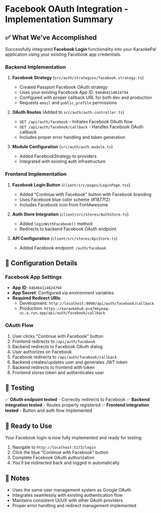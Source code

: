 # Facebook OAuth Integration - Implementation Summary

## ✅ What We've Accomplished

Successfully integrated **Facebook Login** functionality into your KaraokePal application using your existing Facebook app credentials.

### Backend Implementation

1. **Facebook Strategy** (`src/auth/strategies/facebook.strategy.ts`)
   - Created Passport Facebook OAuth strategy
   - Uses your existing Facebook App ID: `646464114624794`
   - Configured with proper callback URL for both dev and production
   - Requests `email` and `public_profile` permissions

2. **OAuth Routes** (Added to `src/auth/auth.controller.ts`)
   - `GET /api/auth/facebook` - Initiates Facebook OAuth flow
   - `GET /api/auth/facebook/callback` - Handles Facebook OAuth callback
   - Includes proper error handling and token generation

3. **Module Configuration** (`src/auth/auth.module.ts`)
   - Added FacebookStrategy to providers
   - Integrated with existing auth infrastructure

### Frontend Implementation

1. **Facebook Login Button** (`client/src/pages/LoginPage.tsx`)
   - Added "Continue with Facebook" button with Facebook branding
   - Uses Facebook blue color scheme (#1877f2)
   - Includes Facebook icon from FontAwesome

2. **Auth Store Integration** (`client/src/stores/AuthStore.ts`)
   - Added `loginWithFacebook()` method
   - Redirects to backend Facebook OAuth endpoint

3. **API Configuration** (`client/src/stores/ApiStore.ts`)
   - Added Facebook endpoint: `/auth/facebook`

## 🔧 Configuration Details

### Facebook App Settings

- **App ID**: `646464114624794`
- **App Secret**: Configured via environment variables
- **Required Redirect URIs**:
  - Development: `http://localhost:8000/api/auth/facebook/callback`
  - Production: `https://karaokehub-pvq7mkyeaq-uc.a.run.app/api/auth/facebook/callback`

### OAuth Flow

1. User clicks "Continue with Facebook" button
2. Frontend redirects to `/api/auth/facebook`
3. Backend redirects to Facebook OAuth dialog
4. User authorizes on Facebook
5. Facebook redirects to `/api/auth/facebook/callback`
6. Backend creates/updates user and generates JWT token
7. Backend redirects to frontend with token
8. Frontend stores token and authenticates user

## 🧪 Testing

✅ **OAuth endpoint tested** - Correctly redirects to Facebook
✅ **Backend integration tested** - Routes properly registered
✅ **Frontend integration tested** - Button and auth flow implemented

## 🚀 Ready to Use

Your Facebook login is now fully implemented and ready for testing:

1. Navigate to `http://localhost:5173/login`
2. Click the blue "Continue with Facebook" button
3. Complete Facebook OAuth authorization
4. You'll be redirected back and logged in automatically

## 📝 Notes

- Uses the same user management system as Google OAuth
- Integrates seamlessly with existing authentication flow
- Maintains consistent UI/UX with other OAuth providers
- Proper error handling and redirect management implemented
